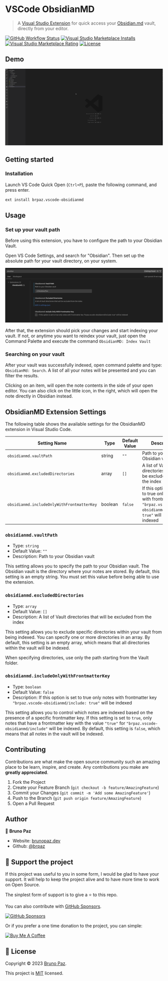 # VSCode ObsidianMD

> A [Visual Studio Extension](https://code.visualstudio.com/) for quick access your [Obsidian.md](https://obsidian.md/) vault, directly from your editor.

[![GitHub Workflow Status](https://img.shields.io/github/actions/workflow/status/brpaz/vscode-obsidianmd/ci.yml?style=for-the-badge)](github.com/brpaz/vscode-obsidianmd/actions/workflows/ci.yml)
[![Visual Studio Marketplace Installs](https://img.shields.io/visual-studio-marketplace/r/brpaz.brpaz.vscode-obsidianmd?style=for-the-badge)](https://marketplace.visualstudio.com/items?itemName=brpaz.vscode-obsidianmd)
[![Visual Studio Marketplace Rating](https://img.shields.io/visual-studio-marketplace/r/b?style=for-the-badge)](https://marketplace.visualstudio.com/items?itemName=brpaz.vscode-obsidianmd)
[![License](https://img.shields.io/badge/License-MIT-yellow.svg?style=for-the-badge)](LICENSE)


## Demo

![demo](./demo.gif)


## Getting started

### Installation

Launch VS Code Quick Open (`Ctrl+P`), paste the following command, and press enter.

```sh
ext install brpaz.vscode-obsidianmd
```

## Usage


### Set up your vault path

Before using this extension, you have to configure the path to your Obsidian Vault.

Open VS Code Settings, and search for "Obsidian". Then set up the absolute path for your vault directory, on your system.

![Extension settings](./assets/extension-settings.png)

After that, the extension should pick your changes and start indexing your vault. If not, or anytime you want to reindex your vault, just open the Command Palette and execute the command `ObsidianMD: Index Vault`

### Searching on your vault

After your vault was successfully indexed, open command palette and type: `ObsidianMd: Search`. A list of all your notes will be presented and you can filter the results.

Clicking on an item, will open the note contents in the side of your open editor. You can also click on the little icon, in the right, which will open the note directly in Obsidian instead.

## ObsidianMD Extension Settings

The following table shows the available settings for the ObsidianMD extension in Visual Studio Code.

| Setting Name                               | Type    | Default Value | Description                                                                                                             |
| ------------------------------------------ | ------- | ------------- | ----------------------------------------------------------------------------------------------------------------------- |
| `obsidianmd.vaultPath`                     | string  | `""`          | Path to your Obsidian vault                                                                                             |
| `obsidianmd.excludedDirectories`           | array   | `[]`          | A list of Vault directories that will be excluded from the index                                                        |
| `obsidianmd.includeOnlyWithFrontmatterKey` | boolean | `false`       | If this option is set to true only notes with frontmatter key `"brpaz.vscode-obsidianmd/include: true"` will be indexed |

### `obsidianmd.vaultPath`

* Type: `string`
* Default Value: `""`
* Description: Path to your Obsidian vault

This setting allows you to specify the path to your Obsidian vault. The Obsidian vault is the directory where your notes are stored. By default, this setting is an empty string. You must set this value before being able to use the extension.

### `obsidianmd.excludedDirectories`

* Type: `array`
* Default Value: `[]`
* Description: A list of Vault directories that will be excluded from the index

This setting allows you to exclude specific directories within your vault from being indexed. You can specify one or more directories in an array. By default, this setting is an empty array, which means that all directories within the vault will be indexed.

When specifying directories, use only the path starting from the Vault folder.

### `obsidianmd.includeOnlyWithFrontmatterKey`

* Type: `boolean`
* Default Value: `false`
* Description: If this option is set to true only notes with frontmatter key `"brpaz.vscode-obsidianmd/include: true"` will be indexed

This setting allows you to control which notes are indexed based on the presence of a specific frontmatter key. If this setting is set to `true`, only notes that have a frontmatter key with the value `"true"` for `"brpaz.vscode-obsidianmd/include"` will be indexed. By default, this setting is `false`, which means that all notes in the vault will be indexed.

## Contributing

Contributions are what make the open source community such an amazing place to be learn, inspire, and create. Any contributions you make are **greatly appreciated**.

1. Fork the Project
2. Create your Feature Branch (`git checkout -b feature/AmazingFeature`)
3. Commit your Changes (`git commit -m 'Add some AmazingFeature'`)
4. Push to the Branch (`git push origin feature/AmazingFeature`)
5. Open a Pull Request


## Author

👤 **Bruno Paz**

* Website: [brunopaz.dev](https://brunopaz.dev)
* Github: [@brpaz](https://github.com/brpaz)


## 💛 Support the project

If this project was useful to you in some form, I would be glad to have your support.  It will help to keep the project alive and to have more time to work on Open Source.

The sinplest form of support is to give a ⭐️ to this repo.

You can also contribute with [GitHub Sponsors](https://github.com/sponsors/brpaz).

[![GitHub Sponsors](https://img.shields.io/badge/GitHub%20Sponsors-Sponsor%20Me-red?style=for-the-badge)](https://github.com/sponsors/brpaz)

Or if you prefer a one time donation to the project, you can simple:

<a href="https://www.buymeacoffee.com/Z1Bu6asGV" target="_blank"><img src="https://www.buymeacoffee.com/assets/img/custom_images/orange_img.png" alt="Buy Me A Coffee" style="height: auto !important;width: auto !important;" ></a>


## 📝 License

Copyright © 2023 [Bruno Paz](https://github.com/brpaz).

This project is [MIT](https://opensource.org/licenses/MIT) licensed.

